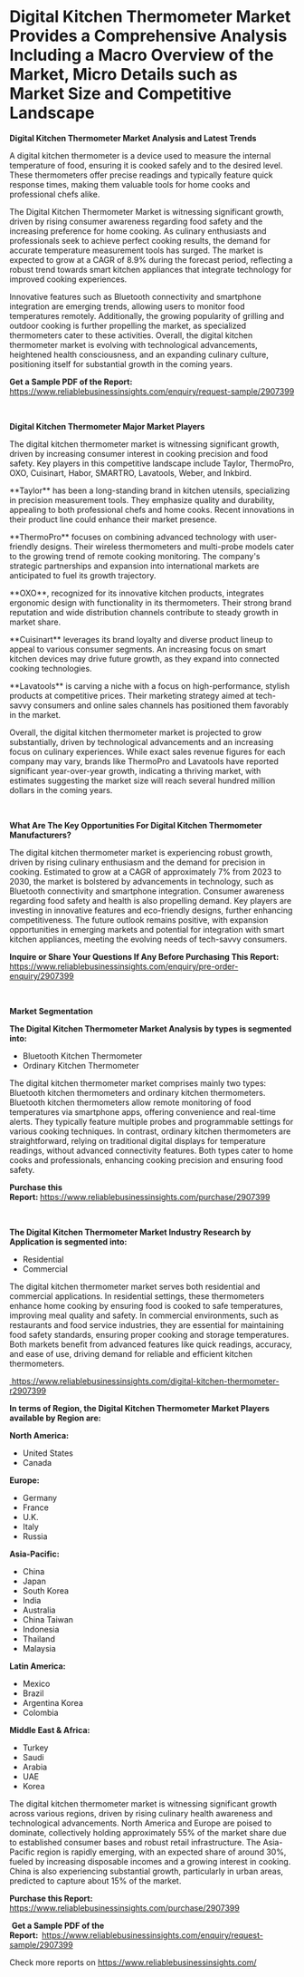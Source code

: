 <p><h1>Digital Kitchen Thermometer Market Provides a Comprehensive Analysis Including a Macro Overview of the Market, Micro Details such as Market Size and Competitive Landscape</h1></p><p><strong>Digital Kitchen Thermometer Market Analysis and Latest Trends</strong></p>
<p><p>A digital kitchen thermometer is a device used to measure the internal temperature of food, ensuring it is cooked safely and to the desired level. These thermometers offer precise readings and typically feature quick response times, making them valuable tools for home cooks and professional chefs alike. </p><p>The Digital Kitchen Thermometer Market is witnessing significant growth, driven by rising consumer awareness regarding food safety and the increasing preference for home cooking. As culinary enthusiasts and professionals seek to achieve perfect cooking results, the demand for accurate temperature measurement tools has surged. The market is expected to grow at a CAGR of 8.9% during the forecast period, reflecting a robust trend towards smart kitchen appliances that integrate technology for improved cooking experiences. </p><p>Innovative features such as Bluetooth connectivity and smartphone integration are emerging trends, allowing users to monitor food temperatures remotely. Additionally, the growing popularity of grilling and outdoor cooking is further propelling the market, as specialized thermometers cater to these activities. Overall, the digital kitchen thermometer market is evolving with technological advancements, heightened health consciousness, and an expanding culinary culture, positioning itself for substantial growth in the coming years.</p></p>
<p><strong>Get a Sample PDF of the Report:&nbsp;</strong> <a href="https://www.reliablebusinessinsights.com/enquiry/request-sample/2907399?utm_campaign=3134&utm_medium=2&utm_source=Github&utm_content=ia&utm_term=12032025&utm_id=digital-kitchen-thermometer">https://www.reliablebusinessinsights.com/enquiry/request-sample/2907399</a></p>
<p>&nbsp;</p>
<p><strong>Digital Kitchen Thermometer Major Market Players</strong></p>
<p><p>The digital kitchen thermometer market is witnessing significant growth, driven by increasing consumer interest in cooking precision and food safety. Key players in this competitive landscape include Taylor, ThermoPro, OXO, Cuisinart, Habor, SMARTRO, Lavatools, Weber, and Inkbird.</p><p>**Taylor** has been a long-standing brand in kitchen utensils, specializing in precision measurement tools. They emphasize quality and durability, appealing to both professional chefs and home cooks. Recent innovations in their product line could enhance their market presence.</p><p>**ThermoPro** focuses on combining advanced technology with user-friendly designs. Their wireless thermometers and multi-probe models cater to the growing trend of remote cooking monitoring. The company's strategic partnerships and expansion into international markets are anticipated to fuel its growth trajectory.</p><p>**OXO**, recognized for its innovative kitchen products, integrates ergonomic design with functionality in its thermometers. Their strong brand reputation and wide distribution channels contribute to steady growth in market share.</p><p>**Cuisinart** leverages its brand loyalty and diverse product lineup to appeal to various consumer segments. An increasing focus on smart kitchen devices may drive future growth, as they expand into connected cooking technologies.</p><p>**Lavatools** is carving a niche with a focus on high-performance, stylish products at competitive prices. Their marketing strategy aimed at tech-savvy consumers and online sales channels has positioned them favorably in the market.</p><p>Overall, the digital kitchen thermometer market is projected to grow substantially, driven by technological advancements and an increasing focus on culinary experiences. While exact sales revenue figures for each company may vary, brands like ThermoPro and Lavatools have reported significant year-over-year growth, indicating a thriving market, with estimates suggesting the market size will reach several hundred million dollars in the coming years.</p></p>
<p>&nbsp;</p>
<p><strong>What Are The Key Opportunities For Digital Kitchen Thermometer Manufacturers?</strong></p>
<p><p>The digital kitchen thermometer market is experiencing robust growth, driven by rising culinary enthusiasm and the demand for precision in cooking. Estimated to grow at a CAGR of approximately 7% from 2023 to 2030, the market is bolstered by advancements in technology, such as Bluetooth connectivity and smartphone integration. Consumer awareness regarding food safety and health is also propelling demand. Key players are investing in innovative features and eco-friendly designs, further enhancing competitiveness. The future outlook remains positive, with expansion opportunities in emerging markets and potential for integration with smart kitchen appliances, meeting the evolving needs of tech-savvy consumers.</p></p>
<p><strong>Inquire or Share Your Questions If Any Before Purchasing This Report:</strong> <a href="https://www.reliablebusinessinsights.com/enquiry/pre-order-enquiry/2907399?utm_campaign=3134&utm_medium=2&utm_source=Github&utm_content=ia&utm_term=12032025&utm_id=digital-kitchen-thermometer">https://www.reliablebusinessinsights.com/enquiry/pre-order-enquiry/2907399</a></p>
<p>&nbsp;</p>
<p><strong>Market Segmentation</strong></p>
<p><strong>The Digital Kitchen Thermometer Market Analysis by types is segmented into:</strong></p>
<p><ul><li>Bluetooth Kitchen Thermometer</li><li>Ordinary Kitchen Thermometer</li></ul></p>
<p><p>The digital kitchen thermometer market comprises mainly two types: Bluetooth kitchen thermometers and ordinary kitchen thermometers. Bluetooth kitchen thermometers allow remote monitoring of food temperatures via smartphone apps, offering convenience and real-time alerts. They typically feature multiple probes and programmable settings for various cooking techniques. In contrast, ordinary kitchen thermometers are straightforward, relying on traditional digital displays for temperature readings, without advanced connectivity features. Both types cater to home cooks and professionals, enhancing cooking precision and ensuring food safety.</p></p>
<p><strong>Purchase this Report:&nbsp;</strong><a href="https://www.reliablebusinessinsights.com/purchase/2907399?utm_campaign=3134&utm_medium=2&utm_source=Github&utm_content=ia&utm_term=12032025&utm_id=digital-kitchen-thermometer">https://www.reliablebusinessinsights.com/purchase/2907399</a></p>
<p>&nbsp;</p>
<p><strong>The Digital Kitchen Thermometer Market Industry Research by Application is segmented into:</strong></p>
<p><ul><li>Residential</li><li>Commercial</li></ul></p>
<p><p>The digital kitchen thermometer market serves both residential and commercial applications. In residential settings, these thermometers enhance home cooking by ensuring food is cooked to safe temperatures, improving meal quality and safety. In commercial environments, such as restaurants and food service industries, they are essential for maintaining food safety standards, ensuring proper cooking and storage temperatures. Both markets benefit from advanced features like quick readings, accuracy, and ease of use, driving demand for reliable and efficient kitchen thermometers.</p></p>
<p><a href="https://www.reliablebusinessinsights.com/digital-kitchen-thermometer-r2907399?utm_campaign=3134&utm_medium=2&utm_source=Github&utm_content=ia&utm_term=12032025&utm_id=digital-kitchen-thermometer">&nbsp;https://www.reliablebusinessinsights.com/digital-kitchen-thermometer-r2907399</a></p>
<p><strong>In terms of Region, the Digital Kitchen Thermometer Market Players available by Region are:</strong></p>
<p>
    <p> <strong> North America: </strong>
        <ul>
            <li>United States</li>
            <li>Canada</li>
        </ul>
        </p> 
    <p> <strong> Europe: </strong>
        <ul>
            <li>Germany</li>
            <li>France</li>
            <li>U.K.</li>
            <li>Italy</li>
            <li>Russia</li>
        </ul>
        </p> 
    <p> <strong> Asia-Pacific: </strong>
        <ul>
            <li>China</li>
            <li>Japan</li>
            <li>South Korea</li>
            <li>India</li>
            <li>Australia</li>
            <li>China Taiwan</li>
            <li>Indonesia</li>
            <li>Thailand</li>
            <li>Malaysia</li>
        </ul>
        </p> 
    <p> <strong> Latin America: </strong>
        <ul>
            <li>Mexico</li>
            <li>Brazil</li>
            <li>Argentina Korea</li>
            <li>Colombia</li>
        </ul>
        </p> 
    <p> <strong> Middle East & Africa: </strong>
        <ul>
            <li>Turkey</li>
            <li>Saudi</li>
            <li>Arabia</li>
            <li>UAE</li>
            <li>Korea</li>
        </ul>
    </p>
    </p>
<p><p>The digital kitchen thermometer market is witnessing significant growth across various regions, driven by rising culinary health awareness and technological advancements. North America and Europe are poised to dominate, collectively holding approximately 55% of the market share due to established consumer bases and robust retail infrastructure. The Asia-Pacific region is rapidly emerging, with an expected share of around 30%, fueled by increasing disposable incomes and a growing interest in cooking. China is also experiencing substantial growth, particularly in urban areas, predicted to capture about 15% of the market.</p></p>
<p><strong>Purchase this Report: </strong><a href="https://www.reliablebusinessinsights.com/purchase/2907399?utm_campaign=3134&utm_medium=2&utm_source=Github&utm_content=ia&utm_term=12032025&utm_id=digital-kitchen-thermometer">https://www.reliablebusinessinsights.com/purchase/2907399</a></p>
<p>&nbsp;<strong>Get a Sample PDF of the Report:&nbsp;&nbsp;</strong><a href="https://www.reliablebusinessinsights.com/enquiry/request-sample/2907399?utm_campaign=3134&utm_medium=2&utm_source=Github&utm_content=ia&utm_term=12032025&utm_id=digital-kitchen-thermometer">https://www.reliablebusinessinsights.com/enquiry/request-sample/2907399</a></p>
<p><strong></strong></p>
<p>Check more reports on <a href="https://www.reliablebusinessinsights.com/?utm_campaign=3134&utm_medium=2&utm_source=Github&utm_content=ia&utm_term=12032025&utm_id=digital-kitchen-thermometer">https://www.reliablebusinessinsights.com/</a></p>